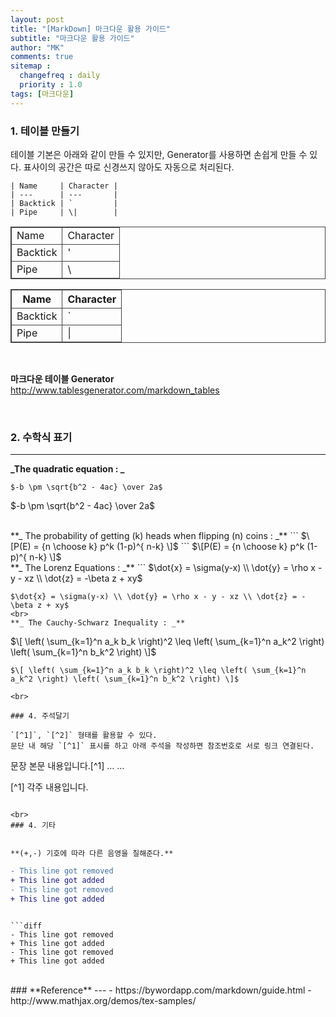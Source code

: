 ```yaml
---
layout: post
title: "[MarkDown] 마크다운 활용 가이드"
subtitle: "마크다운 활용 가이드"
author: "MK"
comments: true
sitemap :
  changefreq : daily
  priority : 1.0
tags: [마크다운]
---
```


### 1. 테이블 만들기
테이블 기본은 아래와 같이 만들 수 있지만, Generator를 사용하면 손쉽게 만들 수 있다.
표사이의 공간은 따로 신경쓰지 않아도 자동으로 처리된다.
<br>
```
| Name     | Character |
| ---      | ---       |
| Backtick | `         |
| Pipe     | \|        |

```

<style>
  table {
    width: 100%;
    border: 1px solid #444444;
    border-collapse: collapse;
  }
  th, td {
    border: 1px solid #444444;
  }
</style>

<table>
    <tr>
        <td>Name</td>
        <td>Character</td>
    </tr>
    <tr>
        <td>Backtick</td>
        <td>'</td>
    </tr>
    <tr>
        <td>Pipe</td>
        <td>\</td>
    </tr>
</table>

| Name     | Character |
| ---      | ---       |
| Backtick | `         |
| Pipe     | \|        |

<br>

**마크다운 테이블 Generator**
http://www.tablesgenerator.com/markdown_tables

<br>

### 2. 수학식 표기
---

**_The quadratic equation : _**
```
$-b \pm \sqrt{b^2 - 4ac} \over 2a$
```
$-b \pm \sqrt{b^2 - 4ac} \over 2a$

<br>
**_ The probability of getting (k) heads when flipping (n) coins : _**
```
$\[P(E)   = {n \choose k} p^k (1-p)^{ n-k} \]$
```
$\[P(E)   = {n \choose k} p^k (1-p)^{ n-k} \]$

<br>
**_ The Lorenz Equations : _**
```
$\dot{x} = \sigma(y-x) \\ \dot{y} = \rho x - y - xz \\ \dot{z} = -\beta z + xy$

```
$\dot{x} = \sigma(y-x) \\ \dot{y} = \rho x - y - xz \\ \dot{z} = -\beta z + xy$
<br>
**_ The Cauchy-Schwarz Inequality : _**
```
$\[ \left( \sum_{k=1}^n a_k b_k \right)^2 \leq \left( \sum_{k=1}^n a_k^2 \right) \left( \sum_{k=1}^n b_k^2 \right) \]$
```
$\[ \left( \sum_{k=1}^n a_k b_k \right)^2 \leq \left( \sum_{k=1}^n a_k^2 \right) \left( \sum_{k=1}^n b_k^2 \right) \]$

<br>

### 4. 주석달기

`[^1]`, `[^2]` 형태를 활용할 수 있다.
문단 내 해당 `[^1]` 표시를 하고 아래 주석을 작성하면 참조번호로 서로 링크 연결된다.

```
문장 본문 내용입니다.[^1]
...
...


[^1] 각주 내용입니다.
```

<br>
### 4. 기타


**(+,-) 기호에 따라 다른 음영을 칠해준다.**

```
```diff
- This line got removed
+ This line got added
- This line got removed
+ This line got added
```
```

```diff
- This line got removed
+ This line got added
- This line got removed
+ This line got added
```

<br>
### **Reference**
---
- https://bywordapp.com/markdown/guide.html
- http://www.mathjax.org/demos/tex-samples/
